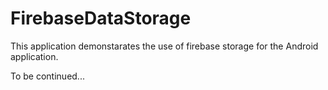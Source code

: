 # FirebaseDataStorage
 
 This application demonstarates the use of firebase storage for the Android application.
 
 To be continued...
